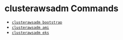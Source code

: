 # clusterawsadm Commands

* [`clusterawsadm bootstrap`](bootstrap.md)
* [`clusterawsadm ami`](ami.md)
* [`clusterawsadm eks`](eks.md)
